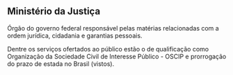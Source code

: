 Ministério da Justiça
---

Órgão do governo federal  responsável pelas matérias relacionadas com a ordem jurídica, cidadania e garantias pessoais.

Dentre os serviços ofertados ao público estão o de qualificação como Organização da Sociedade Civil de Interesse Público - OSCIP e prorrogação do prazo de estada no Brasil (vistos).